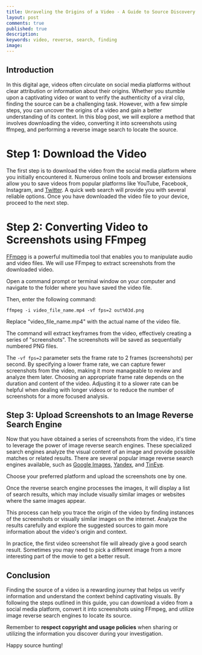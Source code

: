 ```yaml
---
title: Unraveling the Origins of a Video - A Guide to Source Discovery
layout: post
comments: true
published: true
description:
keywords: video, reverse, search, finding
image: 
---
```


## Introduction

In this digital age, videos often circulate on social media platforms without 
clear attribution or information about their origins. Whether you stumble upon 
a captivating video or want to verify the authenticity of a viral clip, 
finding the source can be a challenging task. 
However, with a few simple steps, you can uncover the origins of a video 
and gain a better understanding of its context. In this blog post, 
we will explore a method that involves downloading the video, 
converting it into screenshots using ffmpeg, and performing 
a reverse image search to locate the source.

# Step 1: Download the Video

The first step is to download the video from the social media platform 
where you initially encountered it. Numerous online tools and 
browser extensions allow you to save videos from popular platforms like 
YouTube, Facebook, Instagram, and [Twitter](https://www.google.com/search?q=twitter+video+downloader). 
A quick web search will provide you with several reliable options. 
Once you have downloaded the video file to your device, proceed to the next step.

# Step 2: Converting Video to Screenshots using FFmpeg

[FFmpeg](https://ffmpeg.org/) is a powerful multimedia tool that enables you
to manipulate audio and video files. We will use FFmpeg to extract screenshots 
from the downloaded video. 

Open a command prompt or terminal window on your computer and navigate 
to the folder where you have saved the video file. 

Then, enter the following command:

```
ffmpeg -i video_file_name.mp4 -vf fps=2 out%03d.png
```

Replace "video_file_name.mp4" with the actual name of the video file.

The command will extract keyframes from the video, 
effectively creating a series of "screenshots". 
The screenshots will be saved as sequentially numbered PNG files.

The `-vf fps=2` parameter sets the frame rate to 2 frames (screenshots) per second. 
By specifying a lower frame rate, we can capture fewer screenshots from the video, 
making it more manageable to review and analyze them later. 
Choosing an appropriate frame rate depends on the duration and content of the video. 
Adjusting it to a slower rate can be helpful when dealing with longer 
videos or to reduce the number of screenshots for a more focused analysis.

## Step 3: Upload Screenshots to an Image Reverse Search Engine

Now that you have obtained a series of screenshots from the video, 
it's time to leverage the power of image reverse search engines. 
These specialized search engines analyze the visual content of an 
image and provide possible matches or related results. 
There are several popular image reverse search engines available, 
such as [Google Images](https://images.google.com/), 
[Yandex](https://yandex.com/images/), and
[TinEye](https://tineye.com/).

Choose your preferred platform and upload the screenshots one by one.

Once the reverse search engine processes the images, 
it will display a list of search results, 
which may include visually similar images or websites 
where the same images appear. 

This process can help you trace the origin of the video by finding 
instances of the screenshots or visually similar images on the internet. 
Analyze the results carefully and explore the suggested sources 
to gain more information about the video's origin and context.

In practice, the first video screenshot file will already give a good search result.
Sometimes you may need to pick a different image from a more interesting part
of the movie to get a better result.

## Conclusion

Finding the source of a video is a rewarding journey that helps us 
verify information and understand the context behind captivating visuals. 
By following the steps outlined in this guide, 
you can download a video from a social media platform, 
convert it into screenshots using FFmpeg, 
and utilize image reverse search engines to locate its source. 

Remember to **respect copyright and usage policies** when sharing 
or utilizing the information you discover during your investigation. 

Happy source hunting!